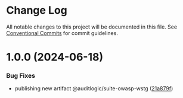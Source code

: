 # Change Log

All notable changes to this project will be documented in this file.
See [Conventional Commits](https://conventionalcommits.org) for commit guidelines.

# 1.0.0 (2024-06-18)


### Bug Fixes

* publishing new artifact @auditlogic/suite-owasp-wstg ([21a879f](https://github.com/auditlogic/suite/commit/21a879f088123c693f6021a0dc3ee52c56502175))
